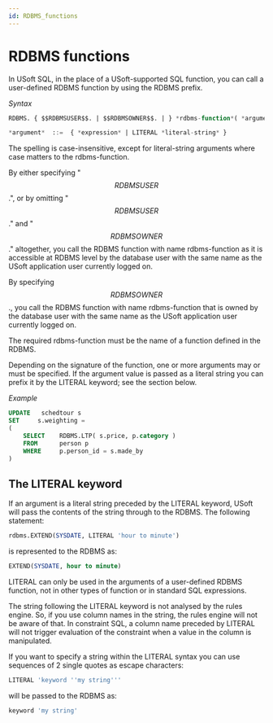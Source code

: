 ```yaml
---
id: RDBMS_functions
---
```


# RDBMS functions

In USoft SQL, in the place of a USoft-supported SQL function, you can call a user-defined RDBMS function by using the RDBMS prefix.

*Syntax*

```sql
RDBMS. { $$RDBMSUSER$$. | $$RDBMSOWNER$$. | } *rdbms-function*( *argument*, ... )

*argument*  ::=  { *expression* | LITERAL *literal-string* }
```

The spelling is case-insensitive, except for literal-string arguments where case matters to the rdbms-function.

By either specifying "$$RDBMSUSER$$.", or by omitting "$$RDBMSUSER$$." and "$$RDBMSOWNER$$." altogether, you call the RDBMS function with name rdbms-function as it is accessible at RDBMS level by the database user with the same name as the USoft application user currently logged on.

By specifying $$RDBMSOWNER$$., you call the RDBMS function with name rdbms-function that is owned by the database user with the same name as the USoft application user currently logged on.

The required rdbms-function must be the name of a function defined in the RDBMS.

Depending on the signature of the function, one or more arguments may or must be specified. If the argument value is passed as a literal string you can prefix it by the LITERAL keyword; see the section below.

*Example*

```sql
UPDATE   schedtour s
SET     s.weighting =
(
    SELECT    RDBMS.LTP( s.price, p.category )
    FROM      person p
    WHERE     p.person_id = s.made_by
)
```

## The LITERAL keyword

If an argument is a literal string preceded by the LITERAL keyword, USoft will pass the contents of the string through to the RDBMS. The following statement:

```sql
rdbms.EXTEND(SYSDATE, LITERAL 'hour to minute')
```

is represented to the RDBMS as:

```sql
EXTEND(SYSDATE, hour to minute)
```

LITERAL can only be used in the arguments of a user-defined RDBMS function, not in other types of function or in standard SQL expressions.

The string following the LITERAL keyword is not analysed by the rules engine. So, if you use column names in the string, the rules engine will not be aware of that. In constraint SQL, a column name preceded by LITERAL will not trigger evaluation of the constraint when a value in the column is manipulated.

If you want to specify a string within the LITERAL syntax you can use sequences of 2 single quotes as escape characters:

```sql
LITERAL 'keyword ''my string'''
```

will be passed to the RDBMS as:

```sql
keyword 'my string'
```

 